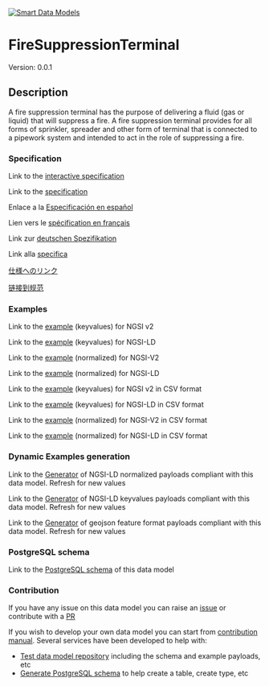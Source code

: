 [![Smart Data Models](https://smartdatamodels.org/wp-content/uploads/2022/01/SmartDataModels_logo.png "Logo")](https://smartdatamodels.org)
# FireSuppressionTerminal
Version: 0.0.1

## Description 

A fire suppression terminal has the purpose of delivering a fluid (gas or liquid) that will suppress a fire.  A fire suppression terminal provides for all forms of sprinkler, spreader and other form of terminal that is connected to a pipework system and intended to act in the role of suppressing a fire.
### Specification

Link to the [interactive specification](https://swagger.lab.fiware.org/?url=https://smart-data-models.github.io/dataModel.S4BLDG/FireSuppressionTerminal/swagger.yaml)

Link to the [specification](https://github.com/smart-data-models/dataModel.S4BLDG/blob/master/FireSuppressionTerminal/doc/spec.md)

Enlace a la [Especificación en español](https://github.com/smart-data-models/dataModel.S4BLDG/blob/master/FireSuppressionTerminal/doc/spec_ES.md)

Lien vers le [spécification en français](https://github.com/smart-data-models/dataModel.S4BLDG/blob/master/FireSuppressionTerminal/doc/spec_FR.md)

Link zur [deutschen Spezifikation](https://github.com/smart-data-models/dataModel.S4BLDG/blob/master/FireSuppressionTerminal/doc/spec_DE.md)

Link alla [specifica](https://github.com/smart-data-models/dataModel.S4BLDG/blob/master/FireSuppressionTerminal/doc/spec_IT.md)

[仕様へのリンク](https://github.com/smart-data-models/dataModel.S4BLDG/blob/master/FireSuppressionTerminal/doc/spec_JA.md)

[链接到规范](https://github.com/smart-data-models/dataModel.S4BLDG/blob/master/FireSuppressionTerminal/doc/spec_ZH.md)
### Examples

Link to the [example](https://smart-data-models.github.io/dataModel.S4BLDG/FireSuppressionTerminal/examples/example.json) (keyvalues) for NGSI v2

Link to the [example](https://smart-data-models.github.io/dataModel.S4BLDG/FireSuppressionTerminal/examples/example.jsonld) (keyvalues) for NGSI-LD

Link to the [example](https://smart-data-models.github.io/dataModel.S4BLDG/FireSuppressionTerminal/examples/example-normalized.json) (normalized) for NGSI-V2

Link to the [example](https://smart-data-models.github.io/dataModel.S4BLDG/FireSuppressionTerminal/examples/example-normalized.jsonld) (normalized) for NGSI-LD

Link to the [example](https://github.com/smart-data-models/dataModel.S4BLDG/blob/master/FireSuppressionTerminal/examples/example.json.csv) (keyvalues) for NGSI v2 in CSV format

Link to the [example](https://github.com/smart-data-models/dataModel.S4BLDG/blob/master/FireSuppressionTerminal/examples/example.jsonld.csv) (keyvalues) for NGSI-LD in CSV format

Link to the [example](https://github.com/smart-data-models/dataModel.S4BLDG/blob/master/FireSuppressionTerminal/examples/example-normalized.json.csv) (normalized) for NGSI-V2 in CSV format

Link to the [example](https://github.com/smart-data-models/dataModel.S4BLDG/blob/master/FireSuppressionTerminal/examples/example-normalized.jsonld.csv) (normalized) for NGSI-LD in CSV format
### Dynamic Examples generation

Link to the [Generator](https://smartdatamodels.org/extra/ngsi-ld_generator.php?schemaUrl=https://raw.githubusercontent.com/smart-data-models/dataModel.S4BLDG/master/FireSuppressionTerminal/schema.json&email=info@smartdatamodels.org) of NGSI-LD normalized payloads compliant with this data model. Refresh for new values

Link to the [Generator](https://smartdatamodels.org/extra/ngsi-ld_generator_keyvalues.php?schemaUrl=https://raw.githubusercontent.com/smart-data-models/dataModel.S4BLDG/master/FireSuppressionTerminal/schema.json&email=info@smartdatamodels.org) of NGSI-LD keyvalues payloads compliant with this data model. Refresh for new values

Link to the [Generator](https://smartdatamodels.org/extra/geojson_features_generator.php?schemaUrl=https://raw.githubusercontent.com/smart-data-models/dataModel.S4BLDG/master/FireSuppressionTerminal/schema.json&email=info@smartdatamodels.org) of geojson feature format payloads compliant with this data model. Refresh for new values
### PostgreSQL schema

Link to the [PostgreSQL schema](https://github.com/smart-data-models/dataModel.S4BLDG/blob/master/FireSuppressionTerminal/schema.sql) of this data model
### Contribution

 If you have any issue on this data model you can raise an [issue](https://github.com/smart-data-models/dataModel.S4BLDG/issues)  or contribute with a [PR](https://github.com/smart-data-models/dataModel.S4BLDG/pulls)

 If you wish to develop your own data model you can start from [contribution manual](https://bit.ly/contribution_manual). Several services have been developed to help with: 
 - [Test data model repository](https://smartdatamodels.org/index.php/data-models-contribution-api/) including the schema and example payloads, etc
 - [Generate PostgreSQL schema](https://smartdatamodels.org/index.php/sql-service/) to help create a table, create type, etc